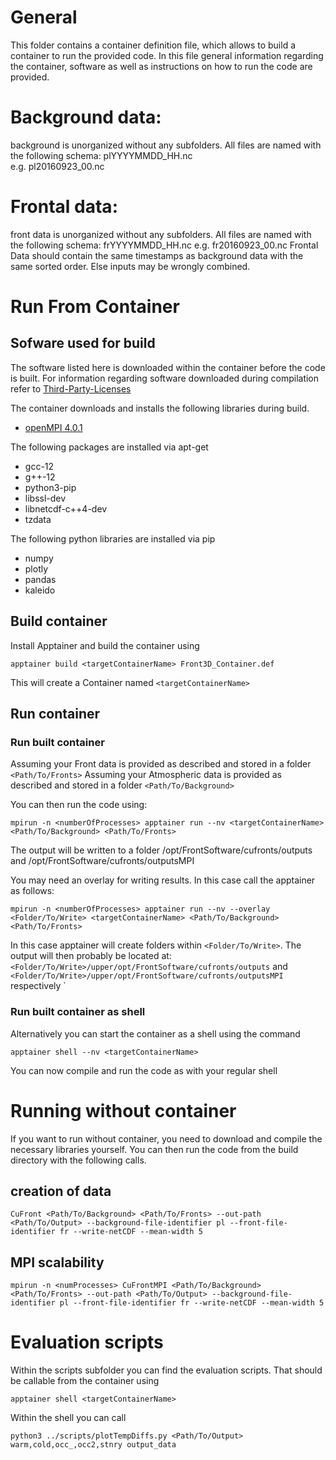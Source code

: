# General
This folder contains a container definition file, which allows to build a container to run the provided code.
In this file general information regarding the container, software as well as instructions on how to run the code are provided.

# Background data:
background is unorganized without any subfolders.
All files are named with the following schema:
plYYYYMMDD_HH.nc  
e.g. pl20160923_00.nc  

# Frontal data:
front data is unorganized without any subfolders.
All files are named with the following schema:
frYYYYMMDD_HH.nc
e.g. fr20160923_00.nc
Frontal Data should contain the same timestamps as background data with the same sorted order. Else inputs may be wrongly combined.

# Run From Container
## Sofware used for build
The software listed here is downloaded within the container before the code is built. For information regarding software downloaded during compilation refer to [Third-Party-Licenses](Third-Party-Licenses.md)

The container downloads and installs the following libraries during build.
* [openMPI 4.0.1](https://www.open-mpi.org/)

The following packages are installed via apt-get 
* gcc-12 
* g++-12
* python3-pip
* libssl-dev
* libnetcdf-c++4-dev
* tzdata

The following python libraries are installed via pip
* numpy
* plotly
* pandas
* kaleido

## Build container
Install Apptainer and build the container using
```
apptainer build <targetContainerName> Front3D_Container.def
```
This will create a Container named `<targetContainerName>`

## Run container 
### Run built container
Assuming your Front data is provided as described and stored in a folder `<Path/To/Fronts>`
Assuming your Atmospheric data is provided as described and stored in a folder `<Path/To/Background>`

You can then run the code using:
```
mpirun -n <numberOfProcesses> apptainer run --nv <targetContainerName> <Path/To/Background> <Path/To/Fronts> 
```

The output will be written to a folder /opt/FrontSoftware/cufronts/outputs and /opt/FrontSoftware/cufronts/outputsMPI

You may need an overlay for writing results. In this case call the apptainer as follows:
```
mpirun -n <numberOfProcesses> apptainer run --nv --overlay <Folder/To/Write> <targetContainerName> <Path/To/Background> <Path/To/Fronts> 
```
In this case apptainer will create folders within `<Folder/To/Write>`. The output will then probably be located at: `<Folder/To/Write>/upper/opt/FrontSoftware/cufronts/outputs` and `<Folder/To/Write>/upper/opt/FrontSoftware/cufronts/outputsMPI` respectively
`
### Run built container as shell
Alternatively you can start the container as a shell using the command
```
apptainer shell --nv <targetContainerName>
```
You can now compile and run the code as with your regular shell

# Running without container
If you want to run without container, you need to download and compile the necessary libraries yourself. You can then run the code from the build directory with the following calls. 

## creation of data
```
CuFront <Path/To/Background> <Path/To/Fronts> --out-path <Path/To/Output> --background-file-identifier pl --front-file-identifier fr --write-netCDF --mean-width 5
```
## MPI scalability
```
mpirun -n <numProcesses> CuFrontMPI <Path/To/Background> <Path/To/Fronts> --out-path <Path/To/Output> --background-file-identifier pl --front-file-identifier fr --write-netCDF --mean-width 5
```
# Evaluation scripts
Within the scripts subfolder you can find the evaluation scripts. That should be callable from the container using 
```
apptainer shell <targetContainerName>
```
Within the shell you can call
```
python3 ../scripts/plotTempDiffs.py <Path/To/Output> warm,cold,occ_,occ2,stnry output_data
```